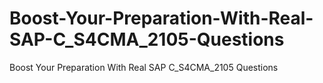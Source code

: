 # Boost-Your-Preparation-With-Real-SAP-C_S4CMA_2105-Questions
Boost Your Preparation With Real SAP C_S4CMA_2105 Questions
